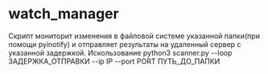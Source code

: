 # watch_manager
Скрипт мониторит изменения в файловой системе указанной папки(при помощи pyinotify) и отправляет результаты на удаленный сервер с указанной задержкой.
Искользование python3 scanner.py --loop ЗАДЕРЖКА_ОТПРАВКИ --ip IP --port PORT ПУТЬ_ДО_ПАПКИ

